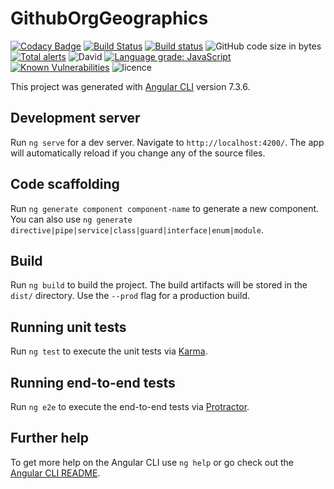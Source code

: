 # GithubOrgGeographics

[![Codacy Badge](https://api.codacy.com/project/badge/Grade/76194b0da4824d0188b6c1b24a8009a0)](https://app.codacy.com/app/yashhanda7/GitHub-Org-Geographics?utm_source=github.com&utm_medium=referral&utm_content=Yash-Handa/GitHub-Org-Geographics&utm_campaign=Badge_Grade_Dashboard)
[![Build Status](https://travis-ci.com/Yash-Handa/GitHub-Org-Geographics.svg?branch=master)](https://travis-ci.com/Yash-Handa/GitHub-Org-Geographics)
[![Build status](https://ci.appveyor.com/api/projects/status/i08ct9ng43dvrhlq/branch/master?svg=true)](https://ci.appveyor.com/project/Yash-Handa/github-org-geographics/branch/master)
![GitHub code size in bytes](https://img.shields.io/github/languages/code-size/Yash-Handa/GitHub-Org-Geographics.svg?style=flat-square)
[![Total alerts](https://img.shields.io/lgtm/alerts/g/Yash-Handa/GitHub-Org-Geographics.svg?logo=lgtm&logoWidth=18&style=flat-square)](https://lgtm.com/projects/g/Yash-Handa/GitHub-Org-Geographics/alerts/)
![David](https://img.shields.io/david/Yash-Handa/GitHub-Org-Geographics.svg?style=flat-square)
[![Language grade: JavaScript](https://img.shields.io/lgtm/grade/javascript/g/Yash-Handa/GitHub-Org-Geographics.svg?logo=lgtm&logoWidth=18&style=flat-square)](https://lgtm.com/projects/g/Yash-Handa/GitHub-Org-Geographics/context:javascript)
[![Known Vulnerabilities](https://snyk.io/test/github/Yash-Handa/GitHub-Org-Geographics/badge.svg?style=flat-square)](https://snyk.io/test/github/Yash-Handa/GitHub-Org-Geographics)
![licence](https://img.shields.io/github/license/Yash-Handa/GitHub-Org-Geographics.svg?style=flat-square)

This project was generated with [Angular CLI](https://github.com/angular/angular-cli) version 7.3.6.

## Development server

Run `ng serve` for a dev server. Navigate to `http://localhost:4200/`. The app will automatically reload if you change any of the source files.

## Code scaffolding

Run `ng generate component component-name` to generate a new component. You can also use `ng generate directive|pipe|service|class|guard|interface|enum|module`.

## Build

Run `ng build` to build the project. The build artifacts will be stored in the `dist/` directory. Use the `--prod` flag for a production build.

## Running unit tests

Run `ng test` to execute the unit tests via [Karma](https://karma-runner.github.io).

## Running end-to-end tests

Run `ng e2e` to execute the end-to-end tests via [Protractor](http://www.protractortest.org/).

## Further help

To get more help on the Angular CLI use `ng help` or go check out the [Angular CLI README](https://github.com/angular/angular-cli/blob/master/README.md).
